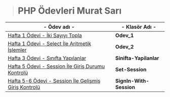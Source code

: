> # PHP Ödevleri **Murat Sarı**  

| - **Ödev adı** - | - **Klasör Adı** - |
|--|--|
|[Hafta 1 Ödevi - İki Sayıyı Topla](./Odev_1)|**Odev_1**|
|[Hafta 1 Ödevi - Select İle Aritmetik İşlemler](./Odev_2)|**Odev_2**|
|[Hafta 3 Ödevi - Sınıfta Yapılanlar](./Sinifta-Yapilanlar)|**Sinifta-Yapilanlar**|
|[Hafta 5 Ödevi - Session İle Giriş Durumu Kontrolü](./Set-Session)|**Set-Session**|
|[Hafta 5-6 Ödevi - Session İle Gelişmiş Giriş Kontrolü](./SignIn-With-Session)|**SignIn-With-Session**|
